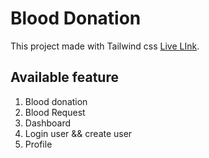 # Blood Donation

This project made with Tailwind css [Live LInk](https://github.com/facebook/create-react-app).

## Available feature

1. Blood donation
   <br/>
2. Blood Request
   <br/>
3. Dashboard
   <br/>
4. Login user && create user
   <br/>
5. Profile
